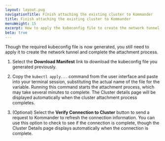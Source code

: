 ```yaml
---
layout: layout.pug
navigationTitle: Finish attaching the existing cluster to Kommander
title: Finish attaching the existing cluster to Kommander
menuWeight: 15
excerpt: How to apply the kubeconfig file to create the network tunnel to attach an existing cluster 
beta: true
---
```


Though the required kubeconfig file is now generated, you still need to apply it to create the network tunnel and complete the attachment process.

1. Select the **Download Manifest** link to download the kubeconfig file you generated previously.

1. Copy the `kubectl apply...` command from the user interface and paste into your terminal session, substituting the actual name of the file for the variable. Running this command starts the attachment process, which may take several minutes to complete. The Cluster details page will be displayed automatically when the cluster attachment process completes.

1. (Optional) Select the **Verify Connection to Cluster** button to send a request to Kommander to refresh the connection information. You can use this option to check to see if the connection is complete, though the Cluster Details page displays automatically when the connection is complete.
